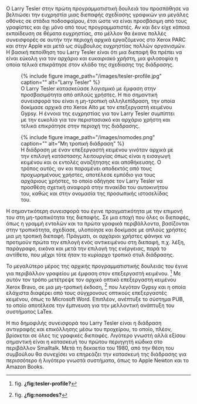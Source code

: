 Ο Larry Tesler στην πρώτη προγραμματιστική δουλειά του προσπάθησε να
βελτιώσει την ευχρηστία μιας διεπαφής σχεδίασης γραφικών για μεγάλες
οθόνες σε στάδια ποδοσφαίρου, έτσι ώστε να είναι προσβάσιμη από τους
γραφίστες και όχι μόνο από τους προγραμματιστές. Αν και δεν είχε κάποια
εκπαίδευση σε θέματα ευχρηστίας, στο μέλλον θα έκανε πολλές συνεισφορές
σε αυτήν την περιοχή αρχικά εργαζόμενος στο Xerox PARC και στην Apple
και μετά ως σύμβουλος ευχρηστίας πολλών οργανισμών. Η βασική πεποίθηση
του Larry Tesler είναι ότι μια διεπαφή θα πρέπει να είναι εύκολη για τον
αρχάριο και ευκαιριακό χρήστη, μια φιλοσοφία η οποία τελικά επικράτησε
στον κλάδο της σχεδίασης της διάδρασης.

<figure id="fig:tesler-profile">
{% include figure image_path="/images/tesler-profile.jpg" caption=""
alt="Larry Tesler" %}
<figcaption>
Ο Larry Tesler κατασκεύασε λογισμικό με έμφαση στην προσβασιμότητα από
απλούς χρήστες. Η πιο σημαντική συνεισφορά του είναι η μη-τροπική
αλληλεπίδραση, την οποία δοκίμασε αρχικά στο Xerox Alto με τον
επεξεργαστή κειμένου Gypsy. Η έννοια της ευχρηστίας για τον Larry Tesler
συμπίπτει με την ευκολία για τον περιστασιακό και αρχάριο χρήστη και
τελικά επικράτησε στην περιοχή της διάδρασης.
</figcaption>
</figure>
<figure id="fig:nomodes">
{% include figure image_path="/images/nomodes.png" caption="" alt="Μη
τροπική διάδραση" %}
<figcaption>
Η διάδραση με έναν επεξεργαστή κειμένου γινόταν αρχικά με την επιλογή
κατάστασης λειτουργίας όπως είναι η εισαγωγή κειμένου και οι εντολές
αναζήτησης και αποθήκευσης. Ο τρόπος αυτός, αν και παραμένει αποδεκτός
από τους προχωρημένους χρήστες, αποτέλεσε εμπόδιο για τους αρχάριους
χρήστες, το οποίο οδήγησε τον Larry Tesler να προσθέση σχετική αναφορά
στην πινακίδα του αυτοκινήτου του, καθώς και στην ονομασία της
προσωπικής ιστοσελίδας του.
</figcaption>
</figure>

Η σημαντικότερη συνεισφορά του έγινε πραγματικότητα με την επιμονή του
στη μη-τροπικότητα της διεπαφής. Σε μια εποχή που όλες οι διεπαφές, όπως
η γραμμή εντολών και τα πρώτα γραφικά περιβάλλοντα, βασίζονται στην
τροπικότητα, σχεδίασε, υλοποίησε και δοκίμασε με απλούς χρήστες μια μη
τροπική διεπαφή. Πράγματι, οι αρχάριοι χρήστες φάνηκε να προτιμούν πρώτα
την επιλογή ενός αντικειμένου στη διεπαφή, π.χ. λέξη, παράγραφο, εικόνα
και μετά την επιλογή της ενέργειας, παρά το αντίθετο, που μέχρι τότε
ήταν το κυρίαρχο τροπικό στυλ διάδρασης.

Το μεγαλύτερο μέρος της αρχικής προγραμματιστικής δουλειάς του έγινε για
περιβάλλον γραφείου με έμφαση στον επεξεργαστή κειμένου. [^1] Με αυτόν
τον τρόπο μετέτρεψε τον αρχικό οπτικό επεξεργαστή κειμένου Xerox Bravo,
σε μια μη-τροπική έκδοση, [^2] που λεγόταν Gypsy και η οποία ελάχιστα
διαφέρει από τους σύγχρονους οπτικούς επεξεργαστές κειμένου, όπως το
Microsoft Word. Επιπλέον, ανέπτυξε το σύστημα PUΒ, το οποίο αποτέλεσε
την έμπνευση για την μελλοντική ανάπτυξη του συστήματος LaTex.

Η πιο δημοφιλής συνεισφορά του Larry Tesler είναι η διάδραση αντιγραφής
και επικόλλησης μέσω του προχείρου, το οποίο, πλέον, βρίσκεται σε όλες
τις γραφικές διεπαφές. Λιγότερο γνωστή αλλά εξίσου σημαντική είναι η
κατασκευή του πρώτου περιηγητή κώδικα στο περιβάλλον Smalltalk. Μετά τη
δεκαετία του 1980, από την θέση του συμβούλου θα συνεχίσει να επηρεάζει
την κατασκευή της διάδρασης για περισσότερο ή λιγότερο γνωστά συστήματα,
όπως το Apple Newton και το Amazon Books.

[^1]: fig. **¿fig:tesler-profile?**

[^2]: fig. **¿fig:nomodes?**
